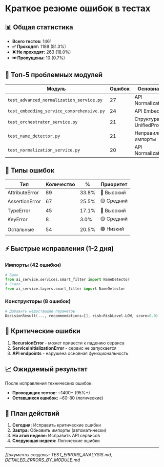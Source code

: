 # Краткое резюме ошибок в тестах

## 📊 Общая статистика
- **Всего тестов:** 1461
- **✅ Проходят:** 1188 (81.3%)
- **❌ Не проходят:** 263 (18.0%)
- **⏭️ Пропущены:** 10 (0.7%)

## 🎯 Топ-5 проблемных модулей

| Модуль | Ошибок | Основная проблема |
|--------|--------|------------------|
| `test_advanced_normalization_service.py` | 27 | API NormalizationService |
| `test_embedding_service_comprehensive.py` | 24 | API EmbeddingService |
| `test_orchestrator_service.py` | 21 | Структура UnifiedProcessingResult |
| `test_name_detector.py` | 21 | Неправильные импорты |
| `test_normalization_service.py` | 20 | API NormalizationService |

## 🔧 Типы ошибок

| Тип | Количество | % | Приоритет |
|-----|------------|---|-----------|
| AttributeError | 89 | 33.8% | 🔴 Высокий |
| AssertionError | 67 | 25.5% | 🟡 Средний |
| TypeError | 45 | 17.1% | 🔴 Высокий |
| KeyError | 8 | 3.0% | 🟡 Средний |
| Остальные | 54 | 20.5% | 🟢 Низкий |

## ⚡ Быстрые исправления (1-2 дня)

### Импорты (42 ошибки)
```python
# Было
from ai_service.services.smart_filter import NameDetector
# Стало  
from ai_service.layers.smart_filter import NameDetector
```

### Конструкторы (8 ошибок)
```python
# Добавить недостающие параметры
DecisionResult(..., recommendations=[], risk=RiskLevel.LOW, score=0.0)
```

## 🚨 Критические ошибки

1. **RecursionError** - может привести к падению сервиса
2. **ServiceInitializationError** - сервис не запускается
3. **API endpoints** - нарушена основная функциональность

## 📈 Ожидаемый результат

После исправления технических ошибок:
- **Проходящих тестов:** ~1400+ (95%+)
- **Оставшихся ошибок:** ~60-80 (логические)

## 🎯 План действий

1. **Сегодня:** Исправить критические ошибки
2. **Завтра:** Обновить импорты (автоматически)
3. **На этой неделе:** Исправить API сервисов
4. **Следующая неделя:** Логические ошибки

---
*Документы созданы: TEST_ERRORS_ANALYSIS.md, DETAILED_ERRORS_BY_MODULE.md*
